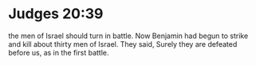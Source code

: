 # Judges 20:39

the men of Israel should turn in battle. Now Benjamin had begun to strike and kill about thirty men of Israel. They said, Surely they are defeated before us, as in the first battle.
